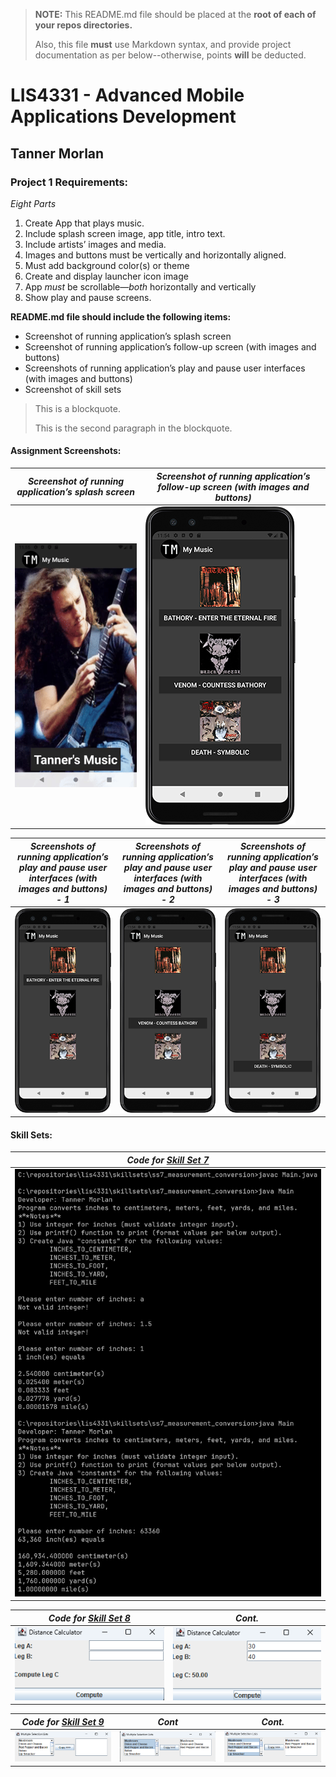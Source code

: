 > **NOTE:** This README.md file should be placed at the **root of each of your repos directories.**
>
>Also, this file **must** use Markdown syntax, and provide project documentation as per below--otherwise, points **will** be deducted.
>

# LIS4331 - Advanced Mobile Applications Development

## Tanner Morlan

### **Project 1  Requirements:**

*Eight Parts*

1. Create App that plays music.
2. Include splash screen image, app title, intro text.
3. Include artists’ images and media.
4. Images and buttons must be vertically and horizontally aligned.
5. Must add background color(s) or theme
6. Create and display launcher icon image
7. App *must* be scrollable—*both* horizontally and vertically
8. Show play and pause screens.

**README.md file should include the following items:**

- Screenshot of running application’s splash screen
- Screenshot of running application’s follow-up screen (with images and buttons)
- Screenshots of running application’s play and pause user interfaces (with images and buttons)
- Screenshot of skill sets


> This is a blockquote.
> 
> This is the second paragraph in the blockquote.
>

#### **Assignment Screenshots:**

| *Screenshot of running application’s splash screen* | *Screenshot of running application’s follow-up screen (with images and buttons)* |
| ------------- | ------------- |
| ![Screenshot of running application’s splash screen](img/splash_recording.gif "Screenshot of running application’s splash screen") | ![Screenshot of running application’s follow-up screen (with images and buttons)](img/follow-up.png "Screenshot of running application’s follow-up screen (with images and buttons)") |

| *Screenshots of running application’s play and pause user interfaces (with images and buttons) - 1* | *Screenshots of running application’s play and pause user interfaces (with images and buttons) - 2* | *Screenshots of running application’s play and pause user interfaces (with images and buttons) - 3* |
| ------------- | ------------- | ------------- |
| ![Screenshots of running application’s play and pause user interfaces (with images and buttons) - 1](img/playing_1.png "Screenshots of running application’s play and pause user interfaces (with images and buttons) - 1") | ![Screenshots of running application’s play and pause user interfaces (with images and buttons) - 2](img/playing_2.png "Screenshots of running application’s play and pause user interfaces (with images and buttons) - 2") | ![Screenshots of running application’s play and pause user interfaces (with images and buttons) - 3](img/playing_3.png "Screenshots of running application’s play and pause user interfaces (with images and buttons) - 3") |


#### **Skill Sets:**

| *Code for [Skill Set 7](../skillsets/ss7_measurement_conversion/Methods.java)* |
| ------------- |
| ![Screenshot of Skill Set 7](img/ss7.png "Screenshot of Skill Set 7") |

| *Code for [Skill Set 8](../skillsets/ss8_distance_calculator/DistanceCalculator.java)* | *Cont.* |
| ------------- | ------------- |
| ![Screenshot of Skill Set 8-1](img/ss8-1.png "Screenshot of Skill Set 8-1") | ![Screenshot of Skill Set 8-2](img/ss8-2.png "Screenshot of Skill Set 8-2") |

| *Code for [Skill Set 9](../skillsets/ss9_multiple_selection_lists/MultipleSelectionFrame.java)* | *Cont* | *Cont.* |
| ------------- | ------------- | ------------- |
| ![Screenshot of Skill Set 9-1](img/ss9-1.png "Screenshot of Skill Set 9-1") | ![Screenshot of Skill Set 9-2](img/ss9-2.png "Screenshot of Skill Set 9-2") | ![Screenshot of Skill Set 9-3](img/ss9-3.png "Screenshot of Skill Set 9-3") |
